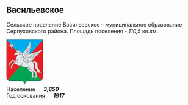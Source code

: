 <!--2024-02-06 01:26:55-->
## Васильевское
Сельское поселение Васильевское - муниципальное образование Серпуховского района.
Площадь поселения - *110,5* кв.км.

<img src="./Vasilevskoe_Serpuh.png" width="96px"><br>
Население &emsp; ***3,650*** &emsp;<br>
Год&nbsp;основания &emsp; ***1917***